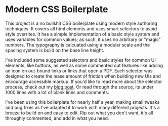 # Modern CSS Boilerplate

This project is a no bullshit CSS boilerplate using modern style authoring techniques. It covers all html elements and uses smart selectors to avoid style overrites. It has a simple implementation of a basic style system and uses variables for common values; as such, it uses no arbitrary or "magic" numbers. The typography is calcuated using a modular scale and the spacing system is build on the base line height.

I've included some suggested selectors and basic styles for common UI elements, like buttons, as well as some commented out features like adding an icon on out-bound links or links that open a PDF. Each selector was designed to create the lease amount of friction when building new UIs and encourage accessible markup. If you'd like to read more about the selector process, check out my [blog post](https://www.mattmcadams.com/thoughts/smart-selectors). Or read through the source, its under 1000 lines with a lot of blank lines and comments.

I've been using this boilerplate for nearly half a year, making small tweaks and bug fixes as I've adapted it to work with many different projects. It's a breeze to build on and easy to edit. Rip out what you don't want, it's all throughly commented, and add in what you need.
